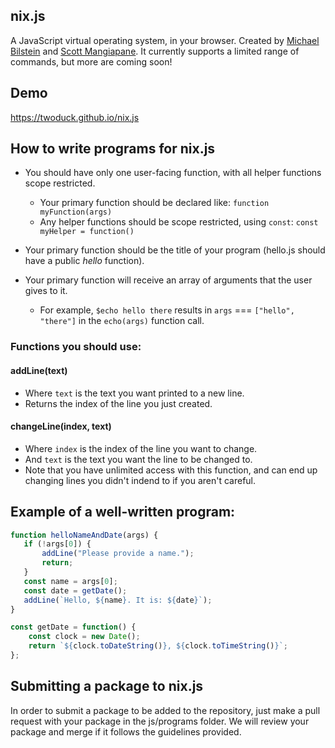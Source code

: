 ## nix.js

A JavaScript virtual operating system, in your browser. Created by [Michael Bilstein](https://github.com/Meegul304) and [Scott Mangiapane](https://github.com/scottmangiapane). It currently supports a limited range of commands, but more are coming soon!

## Demo

https://twoduck.github.io/nix.js

## How to write programs for nix.js

- You should have only one user-facing function, with all helper functions scope restricted.
  - Your primary function should be declared like: `function myFunction(args)`
  - Any helper functions should be scope restricted, using `const`: `const myHelper = function()`
- Your primary function should be the title of your program (hello.js should have a public *hello* function).

- Your primary function will receive an array of arguments that the user gives to it.
  - For example, `$echo hello there` results in `args` === `["hello", "there"]` in the `echo(args)` function call.

### Functions you should use:
#### addLine(text)
- Where `text` is the text you want printed to a new line.
- Returns the index of the line you just created.

#### changeLine(index, text)
- Where `index` is the index of the line you want to change.
- And `text` is the text you want the line to be changed to.
- Note that you have unlimited access with this function, and can end up changing lines you didn't indend to if you aren't careful.

## Example of a well-written program:
```javascript
function helloNameAndDate(args) {
   if (!args[0]) {
       addLine("Please provide a name.");
       return;
   }
   const name = args[0];
   const date = getDate();
   addLine(`Hello, ${name}. It is: ${date}`);
}

const getDate = function() {
    const clock = new Date();
    return `${clock.toDateString()}, ${clock.toTimeString()}`;
};
```


## Submitting a package to nix.js
In order to submit a package to be added to the repository, just make a pull request with your package in the js/programs folder. We will review your package and merge if it follows the guidelines provided.
